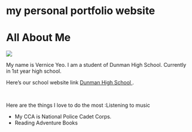 # my personal portfolio website
<!DOCTYPE html>
<html>
<link rel="stylesheet" type="text/css" href="style.css">
<body>
<h1> All About Me</h1>
<title> This is my website </title>
<img src="photo.jpg"/>
<p>
My name is Vernice Yeo. I am a student of Dunman High School. Currently in 1st year high school. </p>
<p>
Here’s our school website link <a href ="www.dhs.sg"> Dunman High School  </a>. </p>
<br>
<p>Here are the things I love to do the most :Listening to music </p> 
<ul>
<li>My CCA is National Police Cadet Corps.</li>
<li>Reading Adventure Books</li>
</ul>
</body>
</html>
